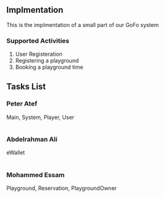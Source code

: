 ## Implmentation
This is the implmentation of a small part of our GoFo system
### Supported Activities
1. User Registeration
2. Registering a playground
3. Booking a playground time


## Tasks List
### Peter Atef

Main, System, Player, User
#
### Abdelrahman Ali
eWallet
#
### Mohammed Essam
Playground, Reservation, PlaygroundOwner